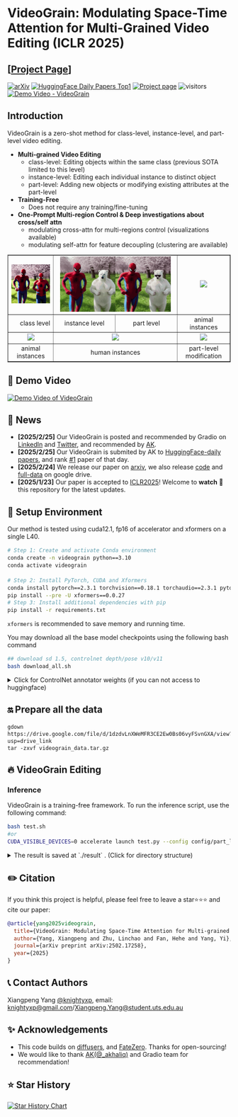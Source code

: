 # VideoGrain: Modulating Space-Time Attention for Multi-Grained Video Editing (ICLR 2025)
## [<a href="https://knightyxp.github.io/VideoGrain_project_page/" target="_blank">Project Page</a>]

[![arXiv](https://img.shields.io/badge/arXiv-2502.17258-B31B1B.svg)](https://arxiv.org/abs/2502.17258)
[![HuggingFace Daily Papers Top1](https://img.shields.io/static/v1?label=HuggingFace%20Daily%20Papers&message=Top1&color=blue)](https://huggingface.co/papers/2502.17258)
[![Project page](https://img.shields.io/badge/Project-Page-brightgreen)](https://knightyxp.github.io/VideoGrain_project_page/)
![visitors](https://visitor-badge.laobi.icu/badge?page_id=knightyxp.VideoGrain&left_color=green&right_color=red)
[![Demo Video - VideoGrain](https://img.shields.io/badge/Demo_Video-VideoGrain-red)](https://youtu.be/JKDLet618hU)


## Introduction
VideoGrain is a zero-shot method for class-level, instance-level, and part-level video editing.
- **Multi-grained Video Editing**
  - class-level: Editing objects within the same class (previous SOTA limited to this level)
  - instance-level: Editing each individual instance to distinct object
  - part-level: Adding new objects or modifying existing attributes at the part-level
- **Training-Free** 
  - Does not require any training/fine-tuning
- **One-Prompt Multi-region Control & Deep investigations about cross/self attn** 
  - modulating cross-attn for multi-regions control (visualizations available)
  - modulating self-attn for feature decoupling (clustering are available)

<table class="center" border="1" cellspacing="0" cellpadding="5">
  <tr>
    <td colspan="2" style="text-align:center;"><img src="assets/teaser/class_level.gif"  style="width:250px; height:auto;"></td>
    <td colspan="2" style="text-align:center;"><img src="assets/teaser/instance_part.gif"  style="width:250px; height:auto;"></td>
    <td colspan="2" style="text-align:center;"><img src="assets/teaser/2monkeys.gif" style="width:250px; height:auto;"></td>
  </tr>
  <tr>
    <!-- <td colspan="1" style="text-align:right; width:125px;"> &nbsp;&nbsp;&nbsp;&nbsp;&nbsp;&nbsp;&nbsp;&nbsp;&nbsp;&nbsp;&nbsp;&nbsp;&nbsp;&nbsp;&nbsp;&nbsp;&nbsp;&nbsp;</td> -->
    <td colspan="2" style="text-align:right; width:250px;"> class level</td>
    <td colspan="1" style="text-align:center; width:125px;">instance level</td>
    <td colspan="1" style="text-align:center; width:125px;">part level</td>
    <td colspan="2" style="text-align:center; width:250px;">animal instances</td>
  </tr>
  
  <tr>
    <td colspan="2" style="text-align:center;"><img src="assets/teaser/2cats.gif" style="width:250px; height:auto;"></td>
    <td colspan="2" style="text-align:center;"><img src="assets/teaser/soap-box.gif" style="width:250px; height:auto;"></td>
    <td colspan="2" style="text-align:center;"><img src="assets/teaser/man-text-message.gif" style="width:250px; height:auto;"></td>
  </tr>
  <tr>
    <td colspan="2" style="text-align:center; width:250px;">animal instances</td>
    <td colspan="2" style="text-align:center; width:250px;">human instances</td>
    <td colspan="2" style="text-align:center; width:250px;">part-level modification</td>
  </tr>
</table>

## 📀 Demo Video
[![Demo Video of VideoGrain](https://res.cloudinary.com/dii3btvh8/image/upload/v1740987943/cover_video_y6cjfe.png)](https://www.youtube.com/watch?v=XEM4Pex7F9E "Demo Video of VideoGrain")
<!-- https://github.com/user-attachments/assets/dc54bc11-48cc-4814-9879-bf2699ee9d1d -->


## 📣 News
* **[2025/2/25]**  Our VideoGrain is posted and recommended  by Gradio on [LinkedIn](https://www.linkedin.com/posts/gradio_just-dropped-videograin-a-new-zero-shot-activity-7300094635094261760-hoiE) and [Twitter](https://x.com/Gradio/status/1894328911154028566), and recommended by [AK](https://x.com/_akhaliq/status/1894254599223017622).
* **[2025/2/25]**  Our VideoGrain is submited by AK to [HuggingFace-daily papers](https://huggingface.co/papers?date=2025-02-25), and rank [#1](https://huggingface.co/papers/2502.17258) paper of that day.
* **[2025/2/24]**  We release our paper on [arxiv](https://arxiv.org/abs/2502.17258), we also release [code](https://github.com/knightyxp/VideoGrain) and [full-data](https://drive.google.com/file/d/1dzdvLnXWeMFR3CE2Ew0Bs06vyFSvnGXA/view?usp=drive_link) on google drive.
* **[2025/1/23]**  Our paper is accepted to [ICLR2025](https://openreview.net/forum?id=SSslAtcPB6)! Welcome to **watch** 👀 this repository for the latest updates.


## 🍻 Setup Environment
Our method is tested using cuda12.1, fp16 of accelerator and xformers on a single L40.

```bash
# Step 1: Create and activate Conda environment
conda create -n videograin python==3.10 
conda activate videograin

# Step 2: Install PyTorch, CUDA and Xformers
conda install pytorch==2.3.1 torchvision==0.18.1 torchaudio==2.3.1 pytorch-cuda=12.1 -c pytorch -c nvidia
pip install --pre -U xformers==0.0.27
# Step 3: Install additional dependencies with pip
pip install -r requirements.txt
```

`xformers` is recommended to save memory and running time. 

</details>

You may download all the base model checkpoints using the following bash command
```bash
## download sd 1.5, controlnet depth/pose v10/v11
bash download_all.sh
```

<details><summary>Click for ControlNet annotator weights (if you can not access to huggingface)</summary>

You can download all the annotator checkpoints (such as DW-Pose, depth_zoe, depth_midas, and OpenPose, cost around 4G) from [baidu](https://pan.baidu.com/s/1sgBFLFkdTCDTn4oqHjGb9A?pwd=pdm5) or [google](https://drive.google.com/file/d/1qOsmWshnFMMr8x1HteaTViTSQLh_4rle/view?usp=drive_link)
Then extract them into ./annotator/ckpts

</details>

## 🔛 Prepare all the data

```
gdown https://drive.google.com/file/d/1dzdvLnXWeMFR3CE2Ew0Bs06vyFSvnGXA/view?usp=drive_link
tar -zxvf videograin_data.tar.gz
```

## 🔥 VideoGrain Editing

### Inference
VideoGrain is a training-free framework. To run the inference script, use the following command:

```bash
bash test.sh 
#or 
CUDA_VISIBLE_DEVICES=0 accelerate launch test.py --config config/part_level/adding_new_object/run_two_man/running_spider_polar_sunglass.yaml
```

<details><summary>The result is saved at `./result` . (Click for directory structure) </summary>

```
result
├── run_two_man
│   ├── control                         # control conditon 
│   ├── infer_samples
│           ├── input                   # the input video frames
│           ├── masked_video.mp4        # check whether edit regions are accuratedly covered
│   ├── sample
│           ├── step_0                  # result image folder
│           ├── step_0.mp4              # result video
│           ├── source_video.mp4        # the input video
│           ├── visualization_denoise   # cross attention weight
│           ├── sd_study                # cluster inversion feature
```
</details>


## ✏️ Citation 
If you think this project is helpful, please feel free to leave a star⭐️⭐️⭐️ and cite our paper:
```bibtex
@article{yang2025videograin,
  title={VideoGrain: Modulating Space-Time Attention for Multi-grained Video Editing},
  author={Yang, Xiangpeng and Zhu, Linchao and Fan, Hehe and Yang, Yi},
  journal={arXiv preprint arXiv:2502.17258},
  year={2025}
}
``` 

## 📞 Contact Authors
Xiangpeng Yang [@knightyxp](https://github.com/knightyxp), email: knightyxp@gmail.com/Xiangpeng.Yang@student.uts.edu.au

## ✨ Acknowledgements

- This code builds on [diffusers](https://github.com/huggingface/diffusers), and [FateZero](https://github.com/ChenyangQiQi/FateZero). Thanks for open-sourcing!
- We would like to thank [AK(@_akhaliq)](https://x.com/_akhaliq/status/1894254599223017622) and Gradio team for recommendation!


## ⭐️ Star History

[![Star History Chart](https://api.star-history.com/svg?repos=knightyxp/VideoGrain&type=Date)](https://star-history.com/#knightyxp/VideoGrain&Date)
